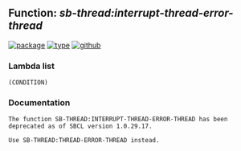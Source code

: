 ## Function: ***sb-thread:interrupt-thread-error-thread***
[![package](https://img.shields.io/badge/Package-SB--THREAD-5f9ea0.svg?style=social&colorA=999999)](../) [![type](https://img.shields.io/badge/Type-Function-5f9ea0.svg?style=social&colorA=999999)](../#function) [![github](https://img.shields.io/badge/GitHub-View_the_source-5f9ea0.svg?style=social&colorA=999999&logo=github)](https://github.com/sbcl/sbcl/blob/master/src/code/target-thread.lisp/) 
### Lambda list
```
(CONDITION)
```
### Documentation
```
The function SB-THREAD:INTERRUPT-THREAD-ERROR-THREAD has been deprecated as of SBCL version 1.0.29.17.

Use SB-THREAD:THREAD-ERROR-THREAD instead.
```
